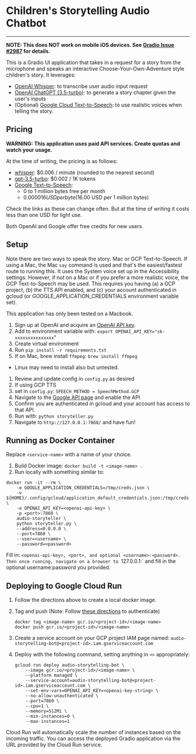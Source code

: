 # Children's Storytelling Audio Chatbot

---

**NOTE: This does NOT work on mobile iOS devices. See [Gradio Issue #2987](https://github.com/gradio-app/gradio/issues/2987) for details.**

This is a Gradio UI application that takes in a request for a story from the microphone
and speaks an interactive Choose-Your-Own-Adventure style children's story. It leverages:

- [OpenAI Whisper](https://openai.com/research/whisper): to transcribe user audio input request
- [OpenAI ChatGPT (3.5-turbo)](https://platform.openai.com/docs/models/gpt-3-5):
  to generate a story chapter given the user's inputs
- (Optional) [Google Cloud Text-to-Speech](https://cloud.google.com/text-to-speech/):
  to use realistic voices when telling the story.

## Pricing

**WARNING: This application uses paid API services. Create quotas and watch your usage.**

At the time of writing, the pricing is as follows:

- [whisper](https://openai.com/pricing): $0.006 / minute (rounded to the nearest second)
- [gpt-3.5-turbo](https://openai.com/pricing): $0.002 / 1K tokens
- [Google Text-to-Speech](https://cloud.google.com/text-to-speech/pricing):
  - 0 to 1 million bytes free per month
  - $0.000016 USD per byte ($16.00 USD per 1 million bytes)

Check the links as these can change often. But at the time of writing it costs less
than one USD for light use.

Both OpenAI and Google offer free credits for new users.

## Setup

Note there are two ways to speak the story: Mac or GCP Text-to-Speech. If using a Mac,
the Mac `say` command is used and that's the easiest/fastest route to running this.
It uses the System voice set up in the Accessibility settings.
However, if not on a Mac or if you prefer a more realistic voice, the GCP Text-to-Speech may be used.
This requires you having (a) a GCP project, (b) the TTS API enabled, and (c) your account authenticated
in gcloud (or GOOGLE_APPLICATION_CREDENTIALS environment variable set).

This application has only been tested on a Macbook.

1. Sign up at OpenAI and acquire an [OpenAI API key](https://platform.openai.com/account/api-keys).
1. Add to environment variable with: `export OPENAI_API_KEY="sk-xxxxxxxxxxxxxxx`"
1. Create virtual environment
1. Run `pip install -r requirements.txt`
1. If on Mac, brew install `ffmpeg`: `brew install ffmpeg`

- Linux may need to install also but untested.

1. Review and update config in `config.py` as desired
1. If using GCP TTS
1. set in `config.py`: `SPEECH_METHOD = SpeechMethod.GCP`
1. Navigate to the [Google API page](https://console.cloud.google.com/apis/api/texttospeech.googleapis.com/) and enable the API
1. Confirm you are authenticated in gcloud and your account has access to that API.
1. Run with: `python storyteller.py`
1. Navigate to `http://127.0.0.1:7860/` and have fun!

## Running as Docker Container

Replace `<service-name>` with a name of your choice.

1. Build Docker image: `docker build -t <image-name> .`
1. Run locally with something similar to:

```
docker run -it --rm \
    -e GOOGLE_APPLICATION_CREDENTIALS=/tmp/creds.json \
    -v ${HOME}/.config/gcloud/application_default_credentials.json:/tmp/creds.json \
    -e OPENAI_API_KEY=<openai-api-key> \
    -p <port>:7860 \
    audio-storyteller \
    python storyteller.py \
    --address=0.0.0.0 \
    --port=7860 \
    --user=<username> \
    --password=<password>
```

Fill in: `<openai-api-key>, <port>, and optional <username>:<password>.
Then once running, navigate on a browser to `127.0.0.1:<port>` and fill in the
optional username:password you provided.

## Deploying to Google Cloud Run

1. Follow the directions above to create a local docker image.
1. Tag and push (Note: Follow [these directions](https://cloud.google.com/container-registry/docs/advanced-authentication) to authenticate)
   ```
   docker tag <image-name> gcr.io/<project-id>/<image-name>
   docker push gcr.io/<project-id>/<image-name>
   ```
1. Create a service account on your GCP project IAM page named: `audio-storytelling-bot@<project-id>.iam.gserviceaccount.com`
1. Deploy with the following command, setting anything in `<>` appropriately:

   ```
   gcloud run deploy audio-storytelling-bot \
       --image gcr.io/<project-id>/<image-name> \
       --platform managed \
       --service-account=audio-storytelling-bot@<project-id>.iam.gserviceaccount.com \
       --set-env-vars=OPENAI_API_KEY=<openai-key-string> \
       --no-allow-unauthenticated \
       --port=7860 \
       --cpu=1 \
       --memory=512Mi \
       --min-instances=0 \
       --max-instances=1
   ```

Cloud Run will automatically scale the number of instances based on the incoming traffic. You can access the deployed Gradio application via the URL provided by the Cloud Run service.
